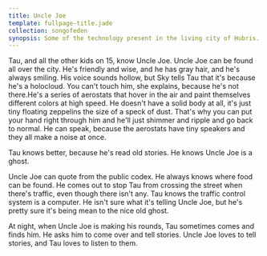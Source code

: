 ```yaml
---
title: Uncle Joe
template: fullpage-title.jade
collection: songofeden
synopsis: Some of the technology present in the living city of Hubris.
---
```


Tau, and all the other kids on 15, know Uncle Joe. Uncle Joe can be found all over the city. He's friendly and wise, and he has gray hair, and he's always smiling. His voice sounds hollow, but Sky tells Tau that it's because he's a holocloud. You can't touch him, she explains, because he's not there.He's a series of aerostats that hover in the air and paint themselves different colors at high speed. He doesn't have a solid body at all, it's just tiny floating zeppelins the size of a speck of dust. That's why you can put your hand right through him and he'll just shimmer and ripple and go back to normal. He can speak, because the aerostats have tiny speakers and they all make a noise at once.

Tau knows better, because he's read old stories. He knows Uncle Joe is a ghost.

Uncle Joe can quote from the public codex. He always knows where food can be found. He comes out to stop Tau from crossing the street when there's traffic, even though there isn't any. Tau knows the traffic control system is a computer. He isn't sure what it's telling Uncle Joe, but he's pretty sure it's being mean to the nice old ghost.

At night, when Uncle Joe is making his rounds, Tau sometimes comes and finds him. He asks him to come over and tell stories. Uncle Joe loves to tell stories, and Tau loves to listen to them.
